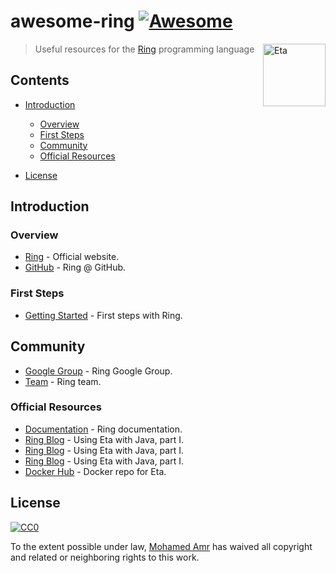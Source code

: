 # awesome-ring [![Awesome](https://cdn.rawgit.com/sindresorhus/awesome/d7305f38d29fed78fa85652e3a63e154dd8e8829/media/badge.svg)](https://github.com/sindresorhus/awesome)

[<img src="http://ring-lang.sourceforge.net/thering.jpg" align="right" width="100" alt="Eta">](https://github.com/ring-lang/ring)



> Useful resources for the [Ring](http://ring-lang.net/) programming language



## Contents

<!-- START doctoc generated TOC please keep comment here to allow auto update -->
<!-- DON'T EDIT THIS SECTION, INSTEAD RE-RUN doctoc TO UPDATE -->


- [Introduction](#introduction)
  - [Overview](#overview)
  - [First Steps](#first-steps)
  - [Community](#community)
  - [Official Resources](#official-resources)

- [License](#license)

<!-- END doctoc generated TOC please keep comment here to allow auto update -->

## Introduction

### Overview

- [Ring](http://ring-lang.net/) - Official website.
- [GitHub](https://github.com/ring-lang/ring) - Ring @ GitHub.
 
### First Steps

- [Getting Started](http://ring-lang.sourceforge.net/doc1.6/index.html) - First steps with Ring.

## Community

- [Google Group](https://groups.google.com/forum/#!forum/ring-lang) - Ring Google Group.
- [Team](http://ring-lang.sourceforge.net/team.html) - Ring team.

### Official Resources

- [Documentation](http://ring-lang.sourceforge.net/doc1.6/index.html) - Ring documentation.
- [Ring Blog](https://blog.eta-lang.org/https-medium-com-jyothsnasrinivas-the-best-of-both-the-worlds-eta-and-java-part-1-336d181de89d) - Using Eta with Java, part I.
- [Ring Blog](https://blog.eta-lang.org/https-medium-com-jyothsnasrinivas-the-best-of-both-the-worlds-eta-and-java-part-1-336d181de89d) - Using Eta with Java, part I.
- [Ring Blog](https://blog.eta-lang.org/https-medium-com-jyothsnasrinivas-the-best-of-both-the-worlds-eta-and-java-part-1-336d181de89d) - Using Eta with Java, part I.
- [Docker Hub](https://hub.docker.com/r/typelead/eta/) - Docker repo for Eta.

## License

[![CC0](http://mirrors.creativecommons.org/presskit/buttons/88x31/svg/cc-zero.svg)](https://creativecommons.org/publicdomain/zero/1.0/)

To the extent possible under law, [Mohamed Amr](https://github.com/devmohamedamr) has waived all copyright and related or neighboring rights to this work.
